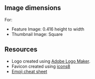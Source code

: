 ## Image dimensions

For:
 - Feature Image: 0.416 height to width
 - Thumbnail Image: Square

## Resources

 - Logo created using [Adobe Logo Maker](https://express.adobe.com/express-apps/logo-maker).
 - Favicon created using [icons8](https://icons8.com/)
 - [Emoji cheat sheet](https://www.webfx.com/tools/emoji-cheat-sheet/) 
